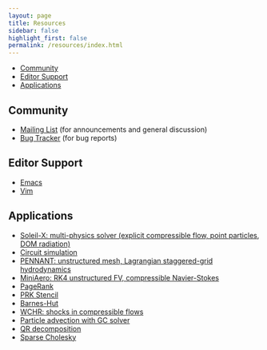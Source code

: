 ```yaml
---
layout: page
title: Resources
sidebar: false
highlight_first: false
permalink: /resources/index.html
---
```


  * [Community](#community)
  * [Editor Support](#editor-support)
  * [Applications](#applications)

## Community

  * [Mailing List](https://groups.google.com/forum/#!forum/legionusers) (for announcements and general discussion)
  * [Bug Tracker](https://github.com/StanfordLegion/legion/issues) (for bug reports)

## Editor Support

  * [Emacs](https://github.com/StanfordLegion/regent-mode)
  * [Vim](https://github.com/StanfordLegion/regent.vim)

## Applications

  * [Soleil-X: multi-physics solver (explicit compressible flow, point particles, DOM radiation)](https://github.com/stanfordhpccenter/soleil-x)
  * [Circuit simulation](https://github.com/StanfordLegion/legion/blob/master/language/examples/circuit_sparse.rg)
  * [PENNANT: unstructured mesh, Lagrangian staggered-grid hydrodynamics](https://github.com/StanfordLegion/legion/blob/master/language/examples/pennant_fast.rg)
  * [MiniAero: RK4 unstructured FV, compressible Navier-Stokes](wonchan@cs.stanford.edu)
  * [PageRank](https://github.com/StanfordLegion/legion/blob/master/language/examples/pagerank/pagerank_optimized.rg)
  * [PRK Stencil](https://github.com/StanfordLegion/legion/blob/master/language/examples/stencil_fast.rg)
  * [Barnes-Hut](https://github.com/StanfordLegion/barnes-hut)
  * [WCHR: shocks in compressible flows](https://github.com/akshaysubr/WCHR-regent)
  * [Particle advection with GC solver](https://github.com/StanfordLegion/legion/blob/master/language/examples/particles.rg)
  * [QR decomposition](hpacella@stanford.edu)
  * [Sparse Cholesky](seshu@slac.stanford.edu)
